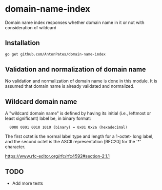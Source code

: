 # domain-name-index
Domain name index responses whether domain name in it or not with consideration of wildcard

## Installation
```bash
go get github.com/AntonPates/domain-name-index
```

## Validation and normalization of domain name
 No validation and normalization of domain name is done in this module. It is assumed that domain name is already validated and normalized.



## Wildcard domain name
A "wildcard domain name" is defined by having its initial (i.e.,
   leftmost or least significant) label be, in binary format:

      0000 0001 0010 1010 (binary) = 0x01 0x2a (hexadecimal)

   The first octet is the normal label type and length for a 1-octet-
   long label, and the second octet is the ASCII representation [RFC20]
   for the '*' character.

   https://www.rfc-editor.org/rfc/rfc4592#section-2.1.1

## TODO
 - Add more tests


